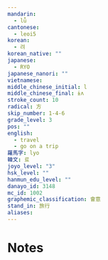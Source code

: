 ```yaml
---
mandarin:
  - lǚ
cantonese:
  - leoi5
korean:
  - 려
korean_native: ""
japanese:
  - RYO
japanese_nanori: ""
vietnamese:
middle_chinese_initial: l
middle_chinese_final: ɨʌ
stroke_count: 10
radical: 方
skip_number: 1-4-6
grade_level: 3
pos: ""
english:
  - travel
  - go on a trip
羅馬字: lyo
韓文: 료
joyo_level: "3"
hsk_level: ""
hanmun_edu_level: ""
danayo_id: 3148
mc_id: 1002
graphemic_classification: 會意
stand_in: 旅行
aliases:
---
```


# Notes
